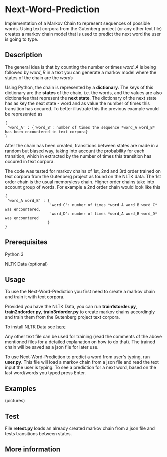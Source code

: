 # Next-Word-Prediction

Implementation of a Markov Chain to represent sequences of possible words. Using text corpora from the Gutenberg project (or any other text file) creates a markov chain model that is used to predict the next word the user is going to type. 

## Description
The general idea is that by counting the number or times *word_A* is being followed by *word_B* in a text you can generate a markov model where the states of the chain are the *words* 

Using Python, the chain is represented by a **dictionary**. The keys of this dictionary are the **states** of the chain, i.e. the words, and the values are also dictionaries that represent the **next state**. The dictionary of the next state has as key the next state - word and as value the number of times this transition has occured. To better illustrate this the previous example would be represented as

```
{
 'word_A' : {'word_B': number of times the sequence *word_A word_B* has been encountered in text corpora}
}
```
After the chain has been created, transitions between states are made in a random but biased way, taking into account the probability for each transition, which in extracted by the number of times this transition has occured in text corpora.

The code was tested for markov chains of 1st, 2nd and 3rd order trained on text corpora from the Gutenberg project as found on the NLTK data. The 1st order chain is the usual memoryless chain. Higher order chains take into account group of words. For example a 2nd order chain would look like this

```
{
 'word_A word_B' : {
                    'word_C': number of times *word_A word_B word_C* was encountered,
                    'word_D': number of times *word_A word_B word_D* was encountered
                   }
}
```

## Prerequisites
Python 3

NLTK Data (optional)

## Usage

To use the Next-Word-Prediction you first need to create a markov chain and train it with text corpora. 

Provided you have the NLTK Data, you can run **train1storder.py**, **train2ndorder.py**, **train3rdorder.py** to create markov chains accordingly and train them from the Gutenberg project text corpora.

To install NLTK Data see [here]( https://www.nltk.org/data.html)

Any other text file can be used for training (read the comments of the above mentioned files for a detailed explanation on how to do that). The trained chain will be saved as a json file for later use.

To use Next-Word-Prediction to predict a word from user's typing, run **user.py**. This file will load a markov chain from a json file and read the text input the user is typing. To see a prediction for a next word, based on the last word/words you typed press Enter.

## Examples
(pictures)

## Test
File **retest.py** loads an already created markov chain from a json file and tests transitions between states.

## More information
